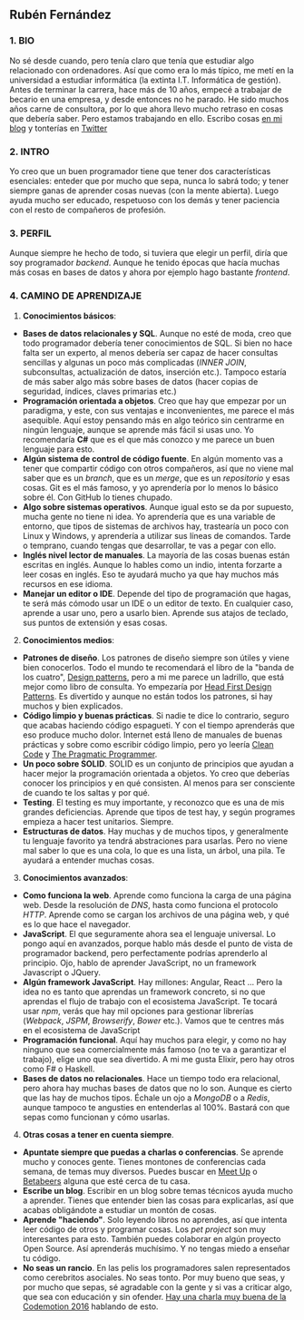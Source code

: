 ## Rubén Fernández

### 1. BIO

No sé desde cuando, pero tenía claro que tenía que estudiar algo relacionado con ordenadores. Así que como era lo más típico, me metí en la universidad a estudiar informática (la extinta I.T. Informática de gestión). Antes de terminar la carrera, hace más de 10 años, empecé a trabajar de becario en una empresa, y desde entonces no he parado. He sido muchos años carne de consultora, por lo que ahora llevo mucho retraso en cosas que debería saber. Pero estamos trabajando en ello. Escribo cosas [en mi blog](http://charlascylon.com/) y tonterías en [Twitter](https://twitter.com/_rubenfa)

### 2. INTRO

Yo creo que un buen programador tiene que tener dos características esenciales: enteder que por mucho que sepa, nunca lo sabrá todo; y tener siempre ganas de aprender cosas nuevas (con la mente abierta). Luego ayuda mucho ser educado, respetuoso con los demás y tener paciencia con el resto de compañeros de profesión.

### 3. PERFIL

Aunque siempre he hecho de todo, si tuviera que elegir un perfil, diría que soy programador *backend*. Aunque he tenido épocas que hacía muchas más cosas en bases de datos y ahora por ejemplo hago bastante *frontend*. 

### 4. CAMINO DE APRENDIZAJE

1. **Conocimientos básicos**:
  * **Bases de datos relacionales y SQL**. Aunque no esté de moda, creo que todo programador debería tener conocimientos de SQL. Si bien no hace falta ser un experto, al menos debería ser capaz de hacer consultas sencillas y algunas un poco más complicadas (*INNER JOIN*, subconsultas, actualización de datos, inserción etc.). Tampoco estaría de más saber algo más sobre bases de datos (hacer copias de seguridad, índices, claves primarias etc.)
  * **Programación orientada a objetos**. Creo que hay que empezar por un paradigma, y este, con sus ventajas e inconvenientes, me parece el más asequible. Aquí estoy pensando más en algo teórico sin centrarme en ningún lenguaje, aunque se aprende más fácil si usas uno. Yo recomendaría **C#** que es el que más conozco y me parece un buen lenguaje para esto.
  * **Algún sistema de control de código fuente**. En algún momento vas a tener que compartir código con otros compañeros, así que no viene mal saber que es un *branch*, que es un *merge*, que es un *repositorio* y esas cosas. Git es el más famoso, y yo aprendería por lo menos lo básico sobre él. Con GitHub lo tienes chupado.
  * **Algo sobre sistemas operativos**. Aunque igual esto se da por supuesto, mucha gente no tiene ni idea. Yo aprendería que es una variable de entorno, que tipos de sistemas de archivos hay, trastearía un poco con Linux y Windows, y aprendería a utilizar sus líneas de comandos. Tarde o temprano, cuando tengas que desarrollar, te vas a pegar con ello.
  * **Inglés nivel lector de manuales**. La mayoría de las cosas buenas están escritas en inglés. Aunque lo hables como un indio, intenta forzarte a leer cosas en inglés. Eso te ayudará mucho ya que hay muchos más recursos en ese idioma.
  * **Manejar un editor o IDE**. Depende del tipo de programación que hagas, te será más cómodo usar un IDE o un editor de texto. En cualquier caso, aprende a usar uno, pero a usarlo bien. Aprende sus atajos de teclado, sus puntos de extensión y esas cosas.

2. **Conocimientos medios**:
  * **Patrones de diseño**. Los patrones de diseño siempre son útiles y viene bien conocerlos. Todo el mundo te recomendará el libro de la "banda de los cuatro", [Design patterns](https://www.amazon.es/Design-patterns-object-oriented-professional-computing/dp/0201633612/ref=sr_1_1?ie=UTF8&qid=1480404584&sr=8-1&keywords=design+patterns), pero a mi me parece un ladrillo, que está mejor como libro de consulta. Yo empezaría por [Head First Design Patterns](https://www.amazon.es/Head-First-Design-Patterns-Freeman/dp/0596007124/ref=sr_1_1?ie=UTF8&qid=1480404634&sr=8-1&keywords=head+first+design+patterns). Es divertido y aunque no están todos los patrones, si hay muchos y bien explicados.
  * **Código limpio y buenas prácticas**. Si nadie te dice lo contrario, seguro que acabas haciendo código espagueti. Y con el tiempo aprenderás que eso produce mucho dolor. Internet está lleno de manuales de buenas prácticas y sobre como escribir código limpio, pero yo leería [Clean Code](https://www.amazon.es/Clean-Code-Handbook-Software-Craftsmanship/dp/0132350882/ref=sr_1_1?ie=UTF8&qid=1480404812&sr=8-1&keywords=clean+code) y [The Pragmatic Programmer](https://www.amazon.es/Pragmatic-programmer-journeyman-Hunt-Andrew/dp/020161622X/ref=sr_1_1?ie=UTF8&qid=1480404837&sr=8-1&keywords=pragmatic+programmer).
  * **Un poco sobre SOLID**. SOLID es un conjunto de principios que ayudan a hacer mejor la programación orientada a objetos. Yo creo que deberías conocer los principios y en qué consisten. Al menos para ser consciente de cuando te los saltas y por qué.
  * **Testing**. El testing es muy importante, y reconozco que es una de mis grandes deficiencias. Aprende que tipos de test hay, y según programes empieza a hacer test unitarios. Siempre.
  * **Estructuras de datos**. Hay muchas y de muchos tipos, y generalmente tu lenguaje favorito ya tendrá abstraciones para usarlas. Pero no viene mal saber lo que es una cola, lo que es una lista, un árbol, una pila. Te ayudará a entender muchas cosas.

3. **Conocimientos avanzados**:
  * **Como funciona la web**. Aprende como funciona la carga de una página web. Desde la resolución de *DNS*, hasta como funciona el protocolo *HTTP*. Aprende como se cargan los archivos de una página web, y qué es lo que hace el navegador.  
  * **JavaScript**. El que seguramente ahora sea el lenguaje universal. Lo pongo aquí en avanzados, porque hablo más desde el punto de vista de programador backend, pero perfectamente podrías aprenderlo al principio. Ojo, hablo de aprender JavaScript, no un framework Javascript o JQuery.
  * **Algún framework JavaScript**. Hay millones: Angular, React ... Pero la idea no es tanto que aprendas un framework concreto, si no que aprendas el flujo de trabajo con el ecosistema JavaScript. Te tocará usar *npm*, verás que hay mil opciones para gestionar librerías (*Webpack*, *JSPM*, *Browserify*, *Bower* etc.). Vamos que te centres más en el ecosistema de JavaScript  
  * **Programación funcional**. Aquí hay muchos para elegir, y como no hay ninguno que sea comercialmente más famoso (no te va a garantizar el trabajo), elige uno que sea divertido. A mi me gusta Elixir, pero hay otros como F# o Haskell.
  * **Bases de datos no relacionales**. Hace un tiempo todo era relacional, pero ahora hay muchas bases de datos que no lo son. Aunque es cierto que las hay de muchos tipos. Échale un ojo a *MongoDB* o a *Redis*, aunque tampoco te angusties en entenderlas al 100%. Bastará con que sepas como funcionan y cómo usarlas.  

4. **Otras cosas a tener en cuenta siempre**. 
  * **Apuntate siempre que puedas a charlas o conferencias**. Se aprende mucho y conoces gente. Tienes montones de conferencias cada semana, de temas muy diversos. Puedes buscar en [Meet Up](http://www.meetup.com/es-ES/) o [Betabeers](https://betabeers.com/) alguna que esté cerca de tu casa.
  * **Escribe un blog**. Escribir en un blog sobre temas técnicos ayuda mucho a aprender. Tienes que entender bien las cosas para explicarlas, así que acabas obligándote a estudiar un montón de cosas.
  * **Aprende "haciendo"**. Solo leyendo libros no aprendes, así que intenta leer código de otros y programar cosas. Los *pet project* son muy interesantes para esto. También puedes colaborar en algún proyecto Open Source. Así aprenderás muchísimo. Y no tengas miedo a enseñar tu código.
  * **No seas un rancio**. En las pelis los programadores salen representados como cerebritos asociales. No seas tonto. Por muy bueno que seas, y por mucho que sepas, sé agradable con la gente y si vas a criticar algo, que sea con educación y sin ofender. [Hay una charla muy buena de la Codemotion 2016](https://www.youtube.com/watch?v=pkOZJ6Qfpwk) hablando de esto.
